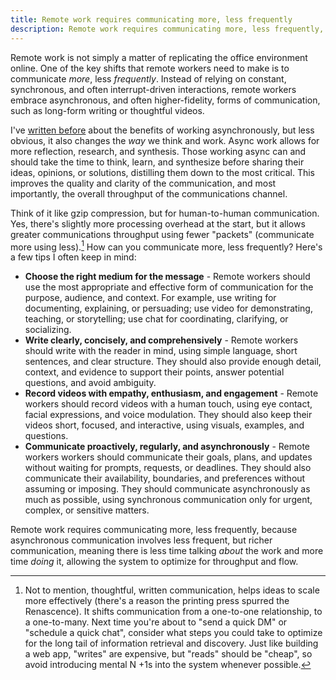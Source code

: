 ```yaml
---
title: Remote work requires communicating more, less frequently
description: Remote work requires communicating more, less frequently, because asynchronous communication involves less frequent, but richer communication, meaning there is less time talking *about* the work and more time *doing* it, allowing the system to optimize for throughput and flow.
---
```


Remote work is not simply a matter of replicating the office environment online. One of the key shifts that remote workers need to make is to communicate *more*, less *frequently*. Instead of relying on constant, synchronous, and often interrupt-driven interactions, remote workers embrace asynchronous, and often higher-fidelity, forms of communication, such as long-form writing or thoughtful videos. 

I've [written before](https://ben.balter.com/2022/03/17/why-async/#benefits-of-working-asynchronously) about the benefits of working asynchronously, but less obvious, it also changes the _way_ we think and work. Async work allows for more reflection, research, and synthesis. Those working async can and should take the time to think, learn, and synthesize before sharing their ideas, opinions, or solutions, distilling them down to the most critical. This improves the quality and clarity of the communication, and most importantly, the overall throughput of the communications channel. 

Think of it like gzip compression, but for human-to-human communication. Yes, there's slightly more processing overhead at the start, but it allows greater communications throughput using fewer "packets" (communicate more using less).[^1] How can you communicate more, less frequently? Here's a few tips I often keep in mind:

- **Choose the right medium for the message** - Remote workers should use the most appropriate and effective form of communication for the purpose, audience, and context. For example, use writing for documenting, explaining, or persuading; use video for demonstrating, teaching, or storytelling; use chat for coordinating, clarifying, or socializing.
- **Write clearly, concisely, and comprehensively** - Remote workers should write with the reader in mind, using simple language, short sentences, and clear structure. They should also provide enough detail, context, and evidence to support their points, answer potential questions, and avoid ambiguity.
- **Record videos with empathy, enthusiasm, and engagement** - Remote workers should record videos with a human touch, using eye contact, facial expressions, and voice modulation. They should also keep their videos short, focused, and interactive, using visuals, examples, and questions.
- **Communicate proactively, regularly, and asynchronously** - Remote workers workers should communicate their goals, plans, and updates without waiting for prompts, requests, or deadlines. They should also communicate their availability, boundaries, and preferences without assuming or imposing. They should communicate asynchronously as much as possible, using synchronous communication only for urgent, complex, or sensitive matters.

Remote work requires communicating more, less frequently, because asynchronous communication involves less frequent, but richer communication, meaning there is less time talking *about* the work and more time *doing* it, allowing the system to optimize for throughput and flow.

[^1]: Not to mention, thoughtful, written communication, helps ideas to scale more effectively (there's a reason the printing press spurred the Renascence). It shifts communication from a one-to-one relationship, to a one-to-many. Next time you're about to "send a quick DM" or "schedule a quick chat", consider what steps you could take to optimize for the long tail of information retrieval and discovery. Just like building a web app, "writes" are expensive, but "reads" should be "cheap", so avoid introducing mental N +1s into the system whenever possible.
